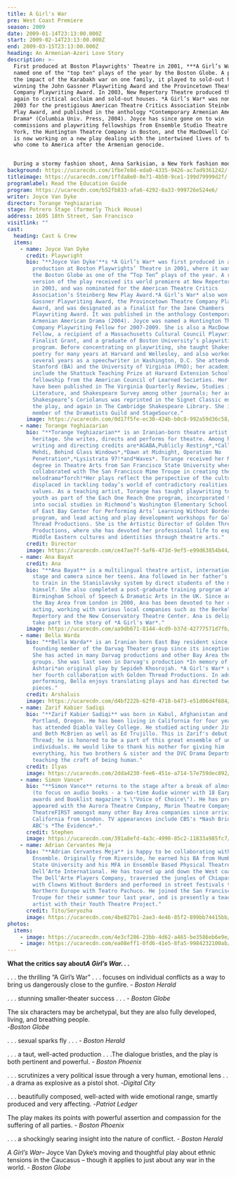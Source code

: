 ```yaml
---
title: A Girl's War
pre: West Coast Premiere
season: 2009
date: 2009-01-14T23:13:00.000Z
start: 2009-02-14T23:13:00.000Z
end: 2009-03-15T23:13:00.000Z
heading: An Armenian-Azeri Love Story
description: >-
  First produced at Boston Playwrights' Theatre in 2001, ***A Girl’s War*** was
  named one of the "top ten" plays of the year by the Boston Globe. A play about
  the impact of the Karabakh war on one family, it played to sold-out houses,
  winning the John Gassner Playwriting Award and the Provincetown Theatre
  Company Playwriting Award. In 2003, New Repertory Theatre produced the play,
  again to critical acclaim and sold-out houses. *A Girl’s War* was nominated in
  2003 for the prestigious American Theatre Critics Association Steinberg New
  Play Award, and published in the anthology *Contemporary Armenian American
  Drama* (Columbia Univ. Press, 2004). Joyce has since gone on to win
  commissions and playwriting fellowships from Ensemble Studio Theatre in New
  York, the Huntington Theatre Company in Boston, and the MacDowell Colony. She
  is now working on a new play dealing with the intertwined lives of two women
  who come to America after the Armenian genocide.


  During a stormy fashion shoot, Anna Sarkisian, a New York fashion model, learns that her younger brother has been killed by enemy soldiers in her native Karabakh in the Caucasus Mountains. In the Armenian enclave of Karabakh, formerly part of the Soviet Union, an unresolved civil war still smolders between Armenians and Azerbaijanis. The war has already killed Anna’s older brother and driven her mother into the army. Anna decides to return home to her village for the first time in 15 years. Living with her fiercely partisan Armenian mother in the bombed ruin of her childhood home, Anna defiantly refuses to identify herself with the Armenian cause. Tensions ignite when, Ilyas, a young Azeri deserter shows up, claiming to be a former neighbor. Anna and Ilyas, powerfully drawn to one another, become lovers in secret. The competing desires of love and vengeance, fueled by jealousy, propel the characters toward an explosive climax with tragic consequences.
background: https://ucarecdn.com/1fbe7e8d-eda0-4335-9426-ac7ad9361242/-/crop/1954x1080/0,8/-/preview/
titleimage: https://ucarecdn.com/1ffda8e0-8e71-4b50-9ce1-199d79999d2f/
programlabel: Read the Education Guide
program: https://ucarecdn.com/b52fb833-afa6-4292-8a33-999726e524e6/
writer: Joyce Van Dyke
director: Torange Yeghiazarian
stage: Potrero Stage (formerly Thick House)
address: 1695 18th Street, San Francisco
visitlink: ""
cast:
  heading: Cast & Crew
  items:
    - name: Joyce Van Dyke
      credit: Playwright
      bio: "**Joyce Van Dyke'**s *A Girl’s War* was first produced in a workshop
        production at Boston Playwrights’ Theatre in 2001, where it was named by
        the Boston Globe as one of the “Top Ten” plays of the year. A revised
        version of the play received its world premiere at New Repertory Theatre
        in 2003, and was nominated for the American Theatre Critics
        Association’s Steinberg New Play Award.*A Girl’s War* also won the John
        Gassner Playwriting Award, the Provincetown Theatre Company Playwriting
        Award, and was designated as a finalist for the Jane Chambers
        Playwriting Award. It was published in the anthology Contemporary
        Armenian American Drama (2004). Joyce was named a Huntington Theatre
        Company Playwriting Fellow for 2007-2009. She is also a MacDowell Colony
        Fellow, a recipient of a Massachusetts Cultural Council Playwriting
        Finalist Grant, and a graduate of Boston University’s playwriting
        program. Before concentrating on playwriting, she taught Shakespeare and
        poetry for many years at Harvard and Wellesley, and also worked for
        several years as a speechwriter in Washington, D.C. She attended
        Stanford (BA) and the University of Virginia (PhD); her academic awards
        include the Shattuck Teaching Prize at Harvard Extension School and a
        fellowship from the American Council of Learned Societies. Her articles
        have been published in The Virginia Quarterly Review, Studies in English
        Literature, and Shakespeare Survey among other journals; her article on
        Shakespeare’s Coriolanus was reprinted in the Signet Classic edition of
        the play, and again in The Cambridge Shakespeare Library. She is a
        member of the Dramatists Guild and StageSource."
      image: https://ucarecdn.com/0d17f5fe-ec30-424b-b0c8-992a59d36c58/
    - name: Torange Yeghiazarian
      bio: "**Torange Yeghiazarian** is an Iranian-born theatre artist of Armenian
        heritage. She writes, directs and performs for theatre. Among her
        writing and directing credits are*AGABA,Publicly Resting*,*Call Me
        Mehdi, Behind Glass Windows*,*Dawn at Midnight, Operation No
        Penetration*,*Lysistrata 97!*and*Waves*. Torange received her Master's
        degree in Theatre Arts from San Francisco State University where she
        collaborated with The San Francisco Mime Troupe in creating the
        melodrama*Torch!*Her plays reflect the perspective of the culturally
        displaced in tackling today’s world of contradictory realities and
        values. As a teaching artist, Torange has taught playwriting to at-risk
        youth as part of the Each One Reach One program, incorporated theatre
        into social studies in Richmond’s Washington Elementary School as part
        of East Bay Center for Performing Arts’ Learning Without Borders
        program, and lead acting and play development workshops for Golden
        Thread Productions. She is the Artistic Director of Golden Thread
        Productions, where she has devoted her professional life to exploring
        Middle Eastern cultures and identities through theatre arts."
      credit: Director
      image: https://ucarecdn.com/ce47ae7f-5af6-473d-9ef5-e99d63854b44/
    - name: Ana Bayat
      credit: Ana
      bio: "**Ana Bayat** is a multilingual theatre artist, internationally active on
        stage and camera since her teens. Ana followed in her father’s footsteps
        to train in the Stanislavsky system by direct students of the master
        himself. She also completed a post-graduate training program at the
        Birmingham School of Speech & Dramatic Arts in the UK. Since arriving to
        the Bay Area from London in 2000, Ana has been devoted to her craft of
        acting, working with various local companies such as the Berkeley
        Repertory and the New Conservatory Theatre Center. Ana is delighted to
        take part in the story of *A Girl's War*."
      image: https://ucarecdn.com/aa9db671-8144-4cd9-b37d-42777571d7fb/
    - name: Bella Warda
      bio: "**Bella Warda** is an Iranian born East Bay resident since 1980, is a
        founding member of the Darvag Theater group since its inception in 1985.
        She has acted in many Darvag productions and other Bay Area theater
        groups. She was last seen in Darvag's production *In memory of Kazem
        Ashtari*an original play by Sepideh Khosrojah. *A Girl's War* will be
        her fourth collaboration with Golden Thread Productions. In addition to
        performing, Bella enjoys translating plays and has directed two Darvag
        pieces."
      credit: Arshaluis
      image: https://ucarecdn.com/d4bf222b-62f0-4718-b473-e51d06d4f684/
    - name: Zarif Kabier Sadiqi
      bio: "**Zarif Kabier Sadiqi** was born in Kabul, Afghanistan and raised
        Portland, Oregon. He has been living in California for four years and
        has attended Diablo Valley College. He studied acting under Jim Kirkwood
        and Beth McBrien as well as Ed Trujillo. This is Zarif's debut at Golden
        Thread; he is honored to be a part of this great ensemble of unique
        individuals. He would like to thank his mother for giving him
        everything, his two brothers & sister and the DVC Drama Department for
        teaching the craft of being human."
      credit: Ilyas
      image: https://ucarecdn.com/2dda4230-fee6-451e-a714-57e759dec892/
    - name: Simon Vance*
      bio: "**Simon Vance** returns to the stage after a break of almost three years
        (to focus on audio books - a two-time Audie winner with 18 Earphone
        awards and Booklist magazine's \"Voice of Choice\"). He has previously
        appeared with the Aurora Theatre Company, Marin Theatre Company and
        TheatreFIRST amongst many other Bay Area companies since arriving in
        California from London. TV appearances include CBS's *Nash Bridges* and
        ABC's *The Evidence*."
      credit: Stephen
      image: https://ucarecdn.com/391a8efd-4a3c-4990-85c2-11833a985fc7/
    - name: Adrian Cervantes Meja
      bio: "**Adrian Cervantes Meja** is happy to be collaborating with Golden Thread
        Ensemble. Originally from Riverside, he earned his BA from Humboldt
        State University and his MFA in Ensemble Based Physical Theatre from
        Dell’Arte International. He has toured up and down the West coast with
        The Dell’Arte Players Company, traversed the jungles of Chiapas Mexico
        with Clowns Without Borders and performed in street festivals throughout
        Northern Europe with Teatro Pachuco. He joined the San Francisco Mime
        Troupe for their summer tour last year, and is presently a teaching
        artist with their Youth Theatre Project."
      credit: Tito/Seryozha
      image: https://ucarecdn.com/4be827b1-2ae3-4e46-85f2-899bb74415bb/
photos:
  items:
    - image: https://ucarecdn.com/4e3cf286-23bb-4d62-a465-be3586eb6e9e/
    - image: https://ucarecdn.com/ea08eff1-0fd6-41e5-8fa5-9984232100ab/
---
```

**What the critics say about*A Girl’s War. . .***

. . . the thrilling “A Girl’s War” . . . focuses on individual conflicts as a way to bring us dangerously close to the gunfire. *\- Boston Herald*

. . . stunning smaller-theater success . . . *\- Boston Globe*

The six characters may be archetypal, but they are also fully developed, living, and breathing people.\
-*Boston Globe*

. . . sexual sparks fly . . . *\- Boston Herald*

. . . a taut, well-acted production . . .The dialogue bristles, and the play is both pertinent and powerful. *\- Boston Phoenix*

. . . scrutinizes a very political issue through a very human, emotional lens . . . a drama as explosive as a pistol shot. -*Digital City*

. . . beautifully composed, well-acted with wide emotional range, smartly produced and very affecting. -*Patriot Ledger*

The play makes its points with powerful assertion and compassion for the suffering of all parties. *\- Boston Phoenix*

. . . a shockingly searing insight into the nature of conflict. *\- Boston Herald*

*A Girl’s War*– Joyce Van Dyke’s moving and thoughtful play about ethnic tensions in the Caucasus – though it applies to just about any war in the world. *\- Boston Globe*